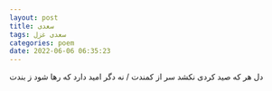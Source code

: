 ```yaml
---
layout: post
title: سعدی
tags: سعدی غزل
categories: poem
date: 2022-06-06 06:35:23
---
```


دل هر که صید کردی نکشد سر از کمندت / نه دگر امید دارد که رها شود ز بندت
